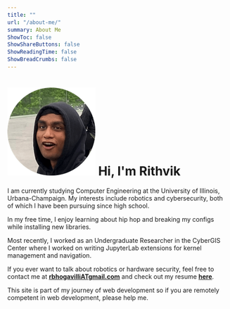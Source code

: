 ```yaml
---
title: ""
url: "/about-me/"
summary: About Me
ShowToc: false
ShowShareButtons: false
ShowReadingTime: false
ShowBreadCrumbs: false
---
```


# ![me](/me.png) Hi, I'm Rithvik

I am currently studying Computer Engineering at the University of Illinois, Urbana-Champaign. My interests include robotics and cybersecurity, both of which I have been pursuing since high school.

In my free time, I enjoy learning about hip hop and breaking my configs while installing new libraries.

Most recently, I worked as an Undergraduate Researcher in the CyberGIS Center where I worked on writing JupyterLab extensions for kernel management and navigation.

If you ever want to talk about robotics or hardware security, feel free to contact me at <ins>**rbhogavilliATgmail.com**</ins> and check out my resume [**here**](/23resume.pdf).

This site is part of my journey of web development so if you are remotely competent in web development, please help me.